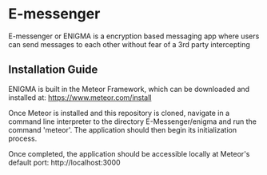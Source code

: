# E-messenger
E-messenger or ENIGMA is a encryption based messaging app where users can send messages to each other without fear of a 3rd party intercepting

## Installation Guide
ENIGMA is built in the Meteor Framework, which can be downloaded and installed at: https://www.meteor.com/install

Once Meteor is installed and this repository is cloned, navigate in a command line interpreter to the directory E-Messenger/enigma and run the command 'meteor'. The application should then begin its initialization process.

Once completed, the application should be accessible locally at Meteor's default port: http://localhost:3000
